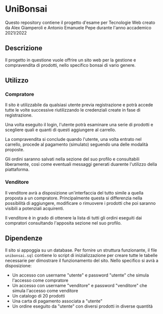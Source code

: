 # UniBonsai

Questo repository contiene il progetto d'esame per Tecnologie Web creato da Alex Giamperoli e Antonio Emanuele Pepe durante l'anno accademico 2021/2022

## Descrizione

Il progetto in questione vuole offrire un sito web per la gestione e compravendita di prodotti, nello specifico bonsai di vario genere.

## Utilizzo

### Compratore

Il sito è utilizzabile da qualsiasi utente previa registrazione e potrà accede tutte le volte successive riutilizzando le credenziali create in fase di registrazione.

Una volta eseguito il login, l'utente potrà esaminare una serie di prodotti e scegliere quali e quanti di questi aggiungere al carrello.

La compravendita si conclude quando l'utente, una volta entrato nel carrello, procede al pagamento (simulato) seguendo una delle modalità proposte.

Gli ordini saranno salvati nella sezione del suo profilo e consultabili liberamente, così come eventuali messaggi generati duarente l'utilizzo della piattaforma.

### Venditore

Il venditore avrà a disposizione un'interfaccia del tutto simile a quella proposta a un compratore. Principalmente questa si differenzia nella possibilità di aggiungere, modificare o rimuovere i prodotti che poi saranno visibili a potenziali acquirenti.

Il venditore è in grado di ottenere la lista di tutti gli ordini eseguiti dai compratori consultando l'apposita sezione nel suo profilo.

## Dipendenze

Il sito si appoggia su un database. Per fornire un struttura funzionante, il file ```unibonsai.sql``` contiene lo script di inizializzazione per creare tutte le tabelle necessarie per dimostrare il funzionamento del sito. Nello specifico si avrà a disposizione:

- Un accesso con username "utente" e password "utente" che simula l'accesso come compratore
- Un accesso con username "venditore" e password "venditore" che simula l'accesso come venditore
- Un catalogo di 20 prodotti
- Una carta di pagamento associata a "utente"
- Un ordine eseguito da "utente" con diversi prodotti in diverse quantità